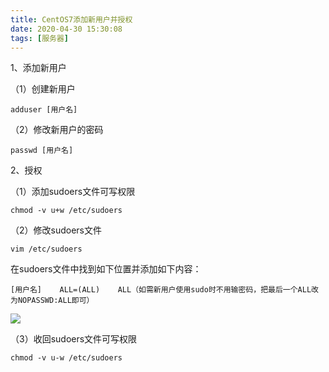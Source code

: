 ```yaml
---
title: CentOS7添加新用户并授权
date: 2020-04-30 15:30:08
tags: [服务器]
---
```


1、添加新用户

（1）创建新用户

```
adduser [用户名]
```

（2）修改新用户的密码

```
passwd [用户名]
```

2、授权

（1）添加sudoers文件可写权限

```
chmod -v u+w /etc/sudoers
```

（2）修改sudoers文件

```
vim /etc/sudoers
```

在sudoers文件中找到如下位置并添加如下内容：

```
[用户名]    ALL=(ALL)    ALL（如需新用户使用sudo时不用输密码，把最后一个ALL改为NOPASSWD:ALL即可）
```

![](1.png)

（3）收回sudoers文件可写权限

```
chmod -v u-w /etc/sudoers
```

